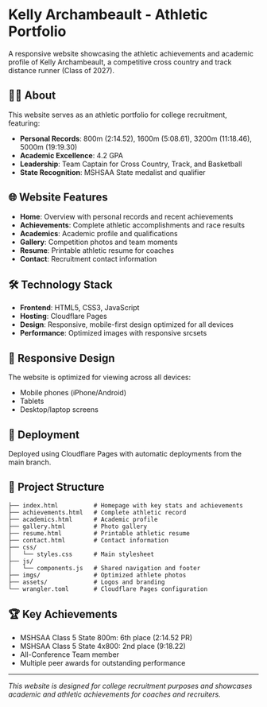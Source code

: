 # Kelly Archambeault - Athletic Portfolio

A responsive website showcasing the athletic achievements and academic profile of Kelly Archambeault, a competitive cross country and track distance runner (Class of 2027).

## 🏃‍♀️ About

This website serves as an athletic portfolio for college recruitment, featuring:

- **Personal Records**: 800m (2:14.52), 1600m (5:08.61), 3200m (11:18.46), 5000m (19:19.30)
- **Academic Excellence**: 4.2 GPA
- **Leadership**: Team Captain for Cross Country, Track, and Basketball
- **State Recognition**: MSHSAA State medalist and qualifier

## 🌐 Website Features

- **Home**: Overview with personal records and recent achievements
- **Achievements**: Complete athletic accomplishments and race results
- **Academics**: Academic profile and qualifications
- **Gallery**: Competition photos and team moments
- **Resume**: Printable athletic resume for coaches
- **Contact**: Recruitment contact information

## 🛠️ Technology Stack

- **Frontend**: HTML5, CSS3, JavaScript
- **Hosting**: Cloudflare Pages
- **Design**: Responsive, mobile-first design optimized for all devices
- **Performance**: Optimized images with responsive srcsets

## 📱 Responsive Design

The website is optimized for viewing across all devices:
- Mobile phones (iPhone/Android)
- Tablets
- Desktop/laptop screens

## 🚀 Deployment

Deployed using Cloudflare Pages with automatic deployments from the main branch.

## 📁 Project Structure

```
├── index.html          # Homepage with key stats and achievements
├── achievements.html   # Complete athletic record
├── academics.html      # Academic profile
├── gallery.html        # Photo gallery
├── resume.html         # Printable athletic resume
├── contact.html        # Contact information
├── css/
│   └── styles.css      # Main stylesheet
├── js/
│   └── components.js   # Shared navigation and footer
├── imgs/               # Optimized athlete photos
├── assets/             # Logos and branding
└── wrangler.toml       # Cloudflare Pages configuration
```

## 🏆 Key Achievements

- MSHSAA Class 5 State 800m: 6th place (2:14.52 PR)
- MSHSAA Class 5 State 4x800: 2nd place (9:18.22)
- All-Conference Team member
- Multiple peer awards for outstanding performance

---

*This website is designed for college recruitment purposes and showcases academic and athletic achievements for coaches and recruiters.*